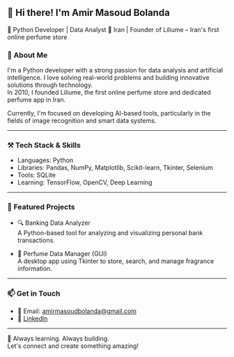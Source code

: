 ## 👋 Hi there! I'm Amir Masoud Bolanda

🎯 Python Developer | Data Analyst 
📍 Iran | Founder of Liliume – Iran's first online perfume store

### 🧠 About Me

I'm a Python developer with a strong passion for data analysis and artificial intelligence. I love solving real-world problems and building innovative solutions through technology.  
In 2010, I founded Liliume, the first online perfume store and dedicated perfume app in Iran.

Currently, I'm focused on developing AI-based tools, particularly in the fields of image recognition and smart data systems.

---

### ⚒️ Tech Stack & Skills

- Languages: Python  
- Libraries: Pandas, NumPy, Matplotlib, Scikit-learn, Tkinter, Selenium  
- Tools: SQLite
- Learning: TensorFlow, OpenCV, Deep Learning

---

### 🚀 Featured Projects

- 🔍 Banking Data Analyzer  
  A Python-based tool for analyzing and visualizing personal bank transactions.

- 🧪 Perfume Data Manager (GUI)  
  A desktop app using Tkinter to store, search, and manage fragrance information.


---

### 📫 Get in Touch

- 📧 Email: amirmasoudbolanda@gmail.com  
- 💼 [LinkedIn](https://www.linkedin.com/in/amirbolanda)

---

🌱 Always learning. Always building.  
Let's connect and create something amazing!
